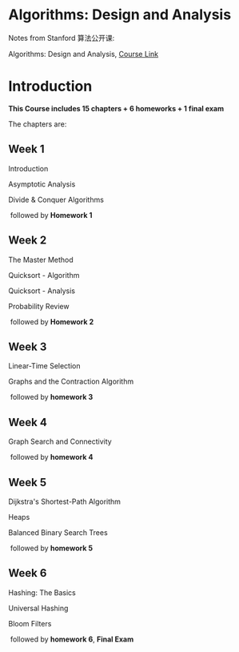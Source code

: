 # Algorithms: Design and Analysis

Notes from Stanford 算法公开课: 

Algorithms: Design and Analysis, [Course Link](https://lagunita.stanford.edu/courses/course-v1:Engineering+Algorithms1+SelfPaced/course/)



# Introduction

**This Course includes 15 chapters + 6 homeworks + 1 final exam**

The chapters are: 

## Week 1

Introduction

Asymptotic Analysis

Divide & Conquer Algorithms

​	followed by **Homework 1**

## Week 2

The Master Method

Quicksort - Algorithm

Quicksort - Analysis

Probability Review

​	followed by **Homework 2**

## Week 3

Linear-Time Selection

Graphs and the Contraction Algorithm

​	followed by **homework 3**

## Week 4

Graph Search and Connectivity

​	followed by **homework 4**

## Week 5

Dijkstra's Shortest-Path Algorithm

Heaps

Balanced Binary Search Trees

​	followed by **homework 5**

## Week 6

Hashing: The Basics

Universal Hashing

Bloom Filters

​	followed by **homework 6**, **Final Exam**